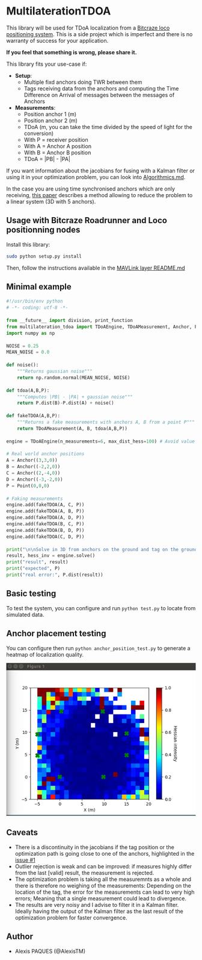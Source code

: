# MultilaterationTDOA
This library will be used for TDoA localization from a [Bitcraze loco positioning system](https://www.bitcraze.io/loco-pos-system/). This is a side project which is imperfect and there is no warranty of success for your application.

**If you feel that something is wrong, please share it.**

This library fits your use-case if:

* **Setup**:
    * Multiple fixd anchors doing TWR between them
    * Tags receiving data from the anchors and computing the Time Difference on Arrival of messages between the messages of Anchors
* **Measurements**:
    * Position anchor 1 (m)
    * Position anchor 2 (m)
    * TDoA (m, you can take the time divided by the speed of light for the conversion)
    * With P = receiver position
    * With A = Anchor A position
    * With B = Anchor B position
    * TDoA = |PB| - |PA|

If you want information about the jacobians for fusing with a Kalman filter or using it in your optimization problem, you can look into [Algorithmics.md](Algorithmics.md).

In the case you are using time synchronised anchors which are only receiving, [this paper](http://files.andersen.im/analytics/Convex%20Optimization%20-%20Comparative%20Analysis%20of%20Multilateration%20Methods%20for%20Signal%20Emitter%20Positioning.pdf) describes a method allowing to reduce the problem to a linear system (3D with 5 anchors).

## Usage with Bitcraze Roadrunner and Loco positionning nodes

Install this library:

```bash
sudo python setup.py install
```

Then, follow the instructions available in the [MAVLink layer README.md](https://github.com/umdlife/roadrunner_mavlink)

## Minimal example

```python
#!/usr/bin/env python
# -*- coding: utf-8 -*-

from __future__ import division, print_function
from multilateration_tdoa import TDoAEngine, TDoAMeasurement, Anchor, Point
import numpy as np

NOISE = 0.25
MEAN_NOISE = 0.0

def noise():
    """Returns gaussian noise"""
    return np.random.normal(MEAN_NOISE, NOISE)

def tdoa(A,B,P):
    """Computes |PB| - |PA| + gaussian noise"""
    return P.dist(B)-P.dist(A) + noise()

def fakeTDOA(A,B,P):
    """Returns a fake measurements with anchors A, B from a point P"""
    return TDoAMeasurement(A, B, tdoa(A,B,P))

engine = TDoAEngine(n_measurements=6, max_dist_hess=100) # Avoid value rejection.

# Real world anchor positions
A = Anchor((3,3,0))
B = Anchor((-2,2,0))
C = Anchor((2,-4,0))
D = Anchor((-3,-2,0))
P = Point(0,0,0)

# Faking measurements
engine.add(fakeTDOA(A, C, P))
engine.add(fakeTDOA(A, B, P))
engine.add(fakeTDOA(A, D, P))
engine.add(fakeTDOA(B, C, P))
engine.add(fakeTDOA(B, D, P))
engine.add(fakeTDOA(C, D, P))

print("\n\nSolve in 3D from anchors on the ground and tag on the ground")
result, hess_inv = engine.solve()
print("result", result)
print("expected", P)
print("real error:", P.dist(result))
```

## Basic testing

To test the system, you can configure and run `python test.py` to locate from simulated data.

## Anchor placement testing

You can configure then run `python anchor_position_test.py` to generate a heatmap of localization quality.

![anchor_test_example.png](img/anchor_test_example.png)

## Caveats

- There is a discontinuity in the jacobians if the tag position or the optimization path is going close to one of the anchors, highlighted in the [issue #1](https://github.com/AlexisTM/MultilaterationTDOA/issues/1)
- Outlier rejection is weak and can be improved: if measures highly differ from the last [valid] result, the measurement is rejected. 
- The optimization problem is taking all the measuremnts as a whole and there is therefore no weighing of the measurements: Depending on the location of the tag, the error for the measurements can lead to very high errors; Meaning that a single measurement could lead to divergence. 
- The results are very noisy and I advise to filter it in a Kalman filter. Ideally having the output of the Kalman filter as the last result of the optimization problem for faster convergence.

## Author

- Alexis PAQUES (@AlexisTM)
